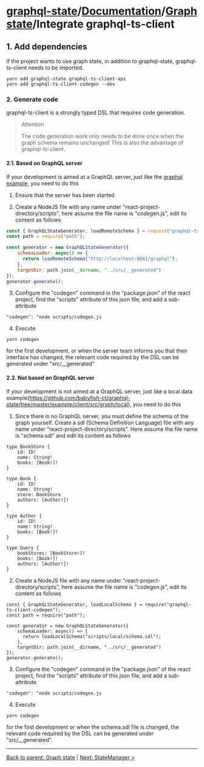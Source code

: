 # [graphql-state](https://github.com/babyfish-ct/graphql-state)/[Documentation](../README.md)/[Graph state](./README.md)/Integrate graphql-ts-client

## 1. Add dependencies

If the project wants to use graph state, in addition to graphql-state, graphql-ts-client needs to be imported.
```
yarn add graphql-state graphql-ts-client-api
yarn add graphql-ts-client-codegen --dev
```

### 2. Generate code

graphql-ts-client is a strongly typed DSL that requires code generation.

> Attention
>
> The code generation work only needs to be done once when the graph schema remains unchanged! This is also the advantage of graphql-ts-client.

#### 2.1. Based on GraphQL server

If your development is aimed at a GraphQL server, just like the [graphql example](https://github.com/babyfish-ct/graphql-state/tree/master/example/client/src/graph/graphql), you need to do this

1. Ensure that the server has been started

2. Create a NodeJS file with any name under "react-project-directory/scripts", here assume the file name is "codegen.js", edit its content as follows

```js
const { GraphQLStateGenerator, loadRemoteSchema } = require("graphql-ts-client-codegen");
const path = require("path");

const generator = new GraphQLStateGenerator({
    schemaLoader: async() => {
      return loadRemoteSchema("http://localhost:8081/graphql");
    },
    targetDir: path.join(__dirname, "../src/__generated")
});
generator.generate();
```

3. Configure the "codegen" command in the "package.json" of the react project, find the "scripts" attribute of this json file, and add a sub-attribute
```
"codegen": "node scripts/codegen.js
```

4. Execute 
```
yarn codegen
```
for the first development, or when the server team informs you that their interface has changed, the relevant code required by the DSL can be generated under "src/__generated"

#### 2.2. Not based on GraphQL server

If your development is not aimed at a GraphQL server, just like a local data example(https://github.com/babyfish-ct/graphql-state/tree/master/example/client/src/graph/local), you need to do this

1. Since there is no GraphQL server, you must define the schema of the graph yourself. Create a sdl (Schema Definition Language) file with any name under "react-project-directory/scripts". Here assume the file name is "schema.sdl" and edit its content as follows
```
type BookStore {
    id: ID!
    name: String!
    books: [Book!]!
}

type Book {
    id: ID!
    name: String!
    store: BookStore
    authors: [Author!]!
}

type Author {
    id: ID!
    name: String!
    books: [Book!]!
}

type Query {
    bookStores: [BookStore!]!
    books: [Book!]!
    authors: [Author!]!
}
```

2. Create a NodeJS file with any name under "react-project-directory/scripts", here assume the file name is "codegen.js", edit its content as follows
```
const { GraphQLStateGenerator, loadLocalSchema } = require("graphql-ts-client-codegen");
const path = require("path");

const generator = new GraphQLStateGenerator({
    schemaLoader: async() => {
      return loadLocalSchema("scripts/local/schema.sdl");
    },
    targetDir: path.join(__dirname, "../src/__generated")
});
generator.generate();
```

3. Configure the "codegen" command in the "package.json" of the react project, find the "scripts" attribute of this json file, and add a sub-attribute
```
"codegen": "node scripts/codegen.js
```

4. Execute
```
yarn codegen
```
for the first development or when the schema.sdl file is changed, the relevant code required by the DSL can be generated under "src/__generated".

--------------------------------------

[Back to parent: Graph state](./README.md) | [Next: StateManager >](./state-manager.md)
